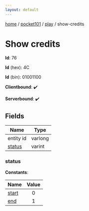 ```yaml
---
layout: default
---
```


[home](/)  /  [pocket101](/protocol/pocket101)  /  [play](/protocol/pocket101/play)  /  show-credits

# Show credits

**Id**: 76

**Id** (hex): 4C

**Id** (bin): 01001100

**Clientbound**: ✔️

**Serverbound**: ✔️

## Fields

Name | Type
---|---
entity id | varlong
[status](#status) | varint

### status

**Constants**:

Name | Value
---|:---:
[start](status_start) | 0
[end](status_end) | 1
